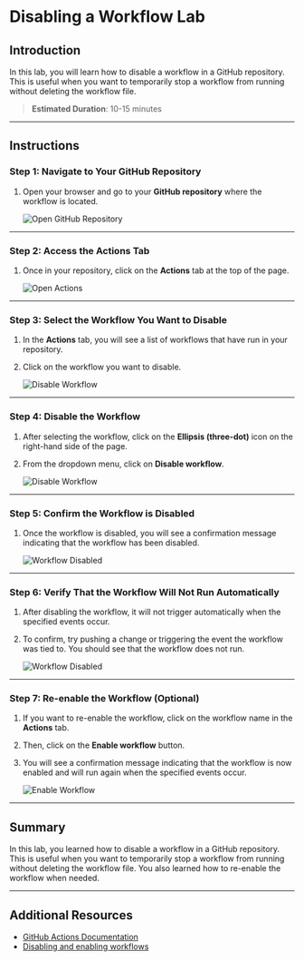 # Disabling a Workflow Lab

## Introduction

In this lab, you will learn how to disable a workflow in a GitHub repository. This is useful when you want to temporarily stop a workflow from running without deleting the workflow file.

> **Estimated Duration**: 10-15 minutes

---

## Instructions

### Step 1: Navigate to Your GitHub Repository

1. Open your browser and go to your **GitHub repository** where the workflow is located.

   ![Open GitHub Repository](../images/disabling-a-workflow/1.png)

---

### Step 2: Access the Actions Tab

1. Once in your repository, click on the **Actions** tab at the top of the page.

   ![Open Actions](../images/disabling-a-workflow/2.png)

---

### Step 3: Select the Workflow You Want to Disable

1. In the **Actions** tab, you will see a list of workflows that have run in your repository.
2. Click on the workflow you want to disable.

   ![Disable Workflow](../images/disabling-a-workflow/3.png)

---

### Step 4: Disable the Workflow

1. After selecting the workflow, click on the **Ellipsis (three-dot)** icon on the right-hand side of the page.
2. From the dropdown menu, click on **Disable workflow**.

   ![Disable Workflow](../images/disabling-a-workflow/4.png)

---

### Step 5: Confirm the Workflow is Disabled

1. Once the workflow is disabled, you will see a confirmation message indicating that the workflow has been disabled.

   ![Workflow Disabled](../images/disabling-a-workflow/5.png)

---

### Step 6: Verify That the Workflow Will Not Run Automatically

1. After disabling the workflow, it will not trigger automatically when the specified events occur.
2. To confirm, try pushing a change or triggering the event the workflow was tied to. You should see that the workflow does not run.

   ![Workflow Disabled](../images/disabling-a-workflow/6.png)

---

### Step 7: Re-enable the Workflow (Optional)

1. If you want to re-enable the workflow, click on the workflow name in the **Actions** tab.
2. Then, click on the **Enable workflow** button.

3. You will see a confirmation message indicating that the workflow is now enabled and will run again when the specified events occur.

   ![Enable Workflow](../images/disabling-a-workflow/7.png)

---

## Summary

In this lab, you learned how to disable a workflow in a GitHub repository. This is useful when you want to temporarily stop a workflow from running without deleting the workflow file. You also learned how to re-enable the workflow when needed.

---

## Additional Resources

- [GitHub Actions Documentation](https://docs.github.com/en/actions)
- [Disabling and enabling workflows](https://docs.github.com/en/actions/managing-workflow-runs/disabling-and-enabling-a-workflow)
